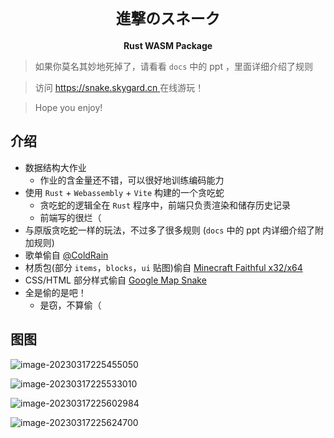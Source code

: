 <div align="center">
  <h1><code>進撃のスネーク</code></h1>
  <strong>Rust WASM Package</strong>
</div>


> 如果你莫名其妙地死掉了，请看看 `docs` 中的  ppt ，里面详细介绍了规则

>   访问 [https://snake.skygard.cn ](https://snake.skygard.cn) 在线游玩！

> Hope you enjoy!



## 介绍

-   数据结构大作业
    -   作业的含金量还不错，可以很好地训练编码能力
-   使用 `Rust` + `Webassembly` + `Vite` 构建的一个贪吃蛇
    -   贪吃蛇的逻辑全在 `Rust` 程序中，前端只负责渲染和储存历史记录
    -   前端写的很烂（
-   与原版贪吃蛇一样的玩法，不过多了很多规则 (`docs` 中的 ppt 内详细介绍了附加规则)
-   歌单偷自 [@ColdRain](https://blog.coldrain.ink/)
-   材质包(部分 `items`，`blocks`，`ui` 贴图)偷自 [Minecraft Faithful x32/x64](https://www.faithfulpack.net/)
-   CSS/HTML 部分样式偷自 [Google Map Snake](https://snake.googlemaps.com)
-   全是偷的是吧！
    -   是窃，不算偷（

## 图图

![image-20230317225455050](https://img.skygard.cn/image-20230317225455050.png)

![image-20230317225533010](https://img.skygard.cn/image-20230317225533010.png)

![image-20230317225602984](https://img.skygard.cn/image-20230317225602984.png)

![image-20230317225624700](https://img.skygard.cn/image-20230317225624700.png)
